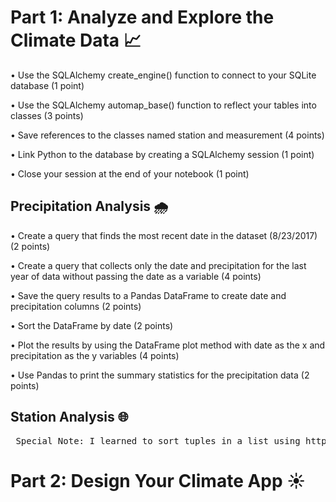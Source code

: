# Part 1: Analyze and Explore the Climate Data 📈 #

• Use the SQLAlchemy create_engine() function to connect to your SQLite database (1 point)

• Use the SQLAlchemy automap_base() function to reflect your tables into classes (3 points)

• Save references to the classes named station and measurement (4 points)

• Link Python to the database by creating a SQLAlchemy session (1 point)

• Close your session at the end of your notebook (1 point)

  ## Precipitation Analysis 🌧️ ##

• Create a query that finds the most recent date in the dataset (8/23/2017) (2 points)

• Create a query that collects only the date and precipitation for the last year of data without passing the date as a variable (4 points)

• Save the query results to a Pandas DataFrame to create date and precipitation columns (2 points)

• Sort the DataFrame by date (2 points)

• Plot the results by using the DataFrame plot method with date as the x and precipitation as the y variables (4 points)

• Use Pandas to print the summary statistics for the precipitation data (2 points)

  ## Station Analysis 🌐 ##



  <pre> Special Note: I learned to sort tuples in a list using https://www.geeksforgeeks.org/sort-in-python/.</pre>

# Part 2: Design Your Climate App ☀️ #

